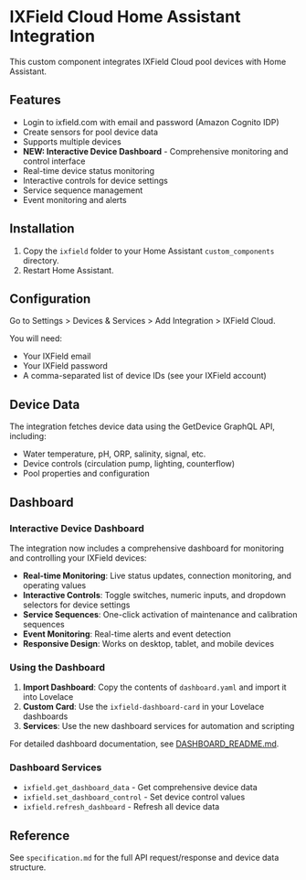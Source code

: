 # IXField Cloud Home Assistant Integration

This custom component integrates IXField Cloud pool devices with Home Assistant.

## Features
- Login to ixfield.com with email and password (Amazon Cognito IDP)
- Create sensors for pool device data
- Supports multiple devices
- **NEW: Interactive Device Dashboard** - Comprehensive monitoring and control interface
- Real-time device status monitoring
- Interactive controls for device settings
- Service sequence management
- Event monitoring and alerts

## Installation
1. Copy the `ixfield` folder to your Home Assistant `custom_components` directory.
2. Restart Home Assistant.

## Configuration
Go to Settings > Devices & Services > Add Integration > IXField Cloud.

You will need:
- Your IXField email
- Your IXField password
- A comma-separated list of device IDs (see your IXField account)

## Device Data
The integration fetches device data using the GetDevice GraphQL API, including:
- Water temperature, pH, ORP, salinity, signal, etc.
- Device controls (circulation pump, lighting, counterflow)
- Pool properties and configuration

## Dashboard

### Interactive Device Dashboard
The integration now includes a comprehensive dashboard for monitoring and controlling your IXField devices:

- **Real-time Monitoring**: Live status updates, connection monitoring, and operating values
- **Interactive Controls**: Toggle switches, numeric inputs, and dropdown selectors for device settings
- **Service Sequences**: One-click activation of maintenance and calibration sequences
- **Event Monitoring**: Real-time alerts and event detection
- **Responsive Design**: Works on desktop, tablet, and mobile devices

### Using the Dashboard
1. **Import Dashboard**: Copy the contents of `dashboard.yaml` and import it into Lovelace
2. **Custom Card**: Use the `ixfield-dashboard-card` in your Lovelace dashboards
3. **Services**: Use the new dashboard services for automation and scripting

For detailed dashboard documentation, see [DASHBOARD_README.md](DASHBOARD_README.md).

### Dashboard Services
- `ixfield.get_dashboard_data` - Get comprehensive device data
- `ixfield.set_dashboard_control` - Set device control values
- `ixfield.refresh_dashboard` - Refresh all device data

## Reference
See `specification.md` for the full API request/response and device data structure. 